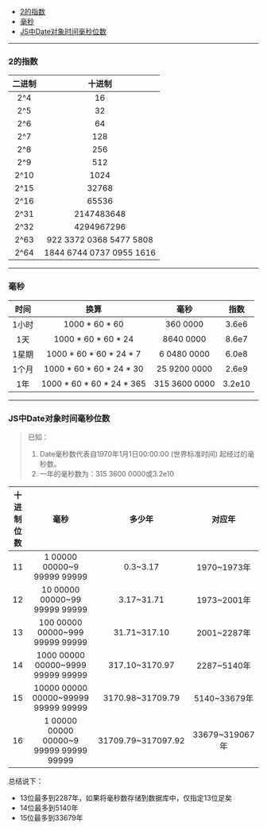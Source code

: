 
<!-- TOC -->

- [2的指数](#2的指数)
- [毫秒](#毫秒)
- [JS中Date对象时间毫秒位数](#js中date对象时间毫秒位数)

<!-- /TOC -->

<hr>

### 2的指数

| 二进制 | 十进制 |
| :--: | :--: |
| 2^4| 16 |
| 2^5| 32 |
| 2^6| 64 |
| 2^7| 128 |
| 2^8| 256 |
| 2^9| 512 |
| 2^10| 1024 |
| 2^15| 32768 |
| 2^16| 65536 |
| 2^31| 2147483648 |
| 2^32| 4294967296 |
| 2^63| 922 3372 0368 5477 5808 |
| 2^64| 1844 6744 0737 0955 1616 |

<hr>

### 毫秒

| 时间 | 换算 | 毫秒 | 指数 |
| :--: | :--: | :--: | :--: |
| 1小时 | 1000 * 60 * 60|360 0000 | 3.6e6 |
| 1天 | 1000 * 60 * 60 * 24 | 8640 0000 | 8.6e7 |
| 1星期 | 1000 * 60 * 60 * 24 * 7 | 6 0480 0000 | 6.0e8 |
| 1个月 | 1000 * 60 * 60 * 24 * 30 | 25 9200 0000 | 2.6e9 |
| 1年 | 1000 * 60 * 60 * 24 * 365 | 315 3600 0000 | 3.2e10 |

<hr>

### JS中Date对象时间毫秒位数

> 已知：
> 1. Date毫秒数代表自1970年1月1日00:00:00 (世界标准时间) 起经过的毫秒数。
> 2. 一年的毫秒数为：315 3600 0000或3.2e10

| 十进制位数 | 毫秒 | 多少年 | 对应年 |
| :--: | :--: | :--: | :--: |
| 11 | 1 00000 00000~9 99999 99999 | 0.3~3.17 | 1970~1973年 |
| 12 | 10 00000 00000~99 99999 99999 | 3.17~31.71 | 1973~2001年 |
| 13 | 100 00000 00000~999 99999 99999 | 31.71~317.10 | 2001~2287年 |
| 14 | 1000 00000 00000~9999 99999 99999 | 317.10~3170.97 | 2287~5140年 |
| 15 | 10000 00000 00000~99999 99999 99999 | 3170.98~31709.79 | 5140~33679年 |
| 16 | 1 00000 00000 00000~9 99999 99999 99999 | 31709.79~317097.92 | 33679~319067年 |

总结说下：
- 13位最多到2287年，如果将毫秒数存储到数据库中，仅指定13位足矣
- 14位最多到5140年
- 15位最多到33679年


